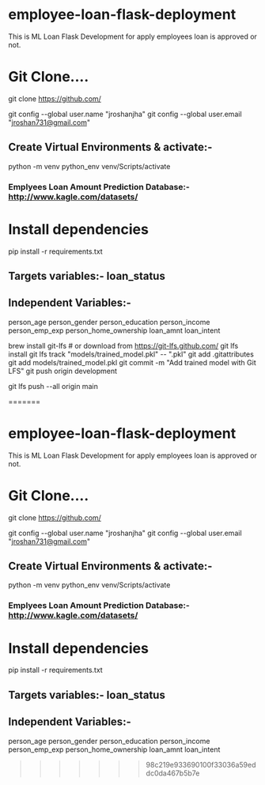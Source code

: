 # employee-loan-flask-deployment
This is ML Loan Flask Development for apply employees loan is approved or not.

# Git Clone....
git clone https://github.com/ 

git config --global user.name "jroshanjha"
git config --global user.email "jroshan731@gmail.com"

## Create Virtual Environments & activate:- 
python -m venv python_env
venv/Scripts/activate

### Emplyees Loan Amount Prediction Database:- http://www.kagle.com/datasets/

# Install dependencies
pip install -r requirements.txt


## Targets variables:-  loan_status 

## Independent Variables:-
person_age	person_gender	person_education	person_income	person_emp_exp	person_home_ownership	loan_amnt	loan_intent

brew install git-lfs              # or download from https://git-lfs.github.com/
git lfs install
git lfs track "models/trained_model.pkl"  -- ".pkl"
git add .gitattributes
git add models/trained_model.pkl 
git commit -m "Add trained model with Git LFS"
git push origin development

git lfs push --all origin main

=======
# employee-loan-flask-deployment
This is ML Loan Flask Development for apply employees loan is approved or not.

# Git Clone....
git clone https://github.com/ 

git config --global user.name "jroshanjha"
git config --global user.email "jroshan731@gmail.com"

## Create Virtual Environments & activate:- 
python -m venv python_env
venv/Scripts/activate

### Emplyees Loan Amount Prediction Database:- http://www.kagle.com/datasets/

# Install dependencies
pip install -r requirements.txt


## Targets variables:-  loan_status 

## Independent Variables:-
person_age	person_gender	person_education	person_income	person_emp_exp	person_home_ownership	loan_amnt	loan_intent



>>>>>>> 98c219e933690100f33036a59eddc0da467b5b7e
